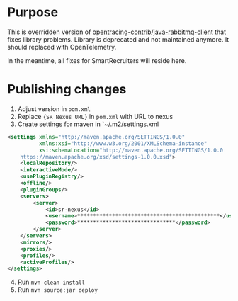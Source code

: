 # Purpose
This is overridden version of [opentracing-contrib/java-rabbitmq-client](https://github.com/opentracing-contrib/java-rabbitmq-client) that fixes library problems.
Library is deprecated and not maintained anymore.
It should replaced with OpenTelemetry.

In the meantime, all fixes for SmartRecruiters will reside here.

# Publishing changes
1. Adjust version in `pom.xml`
2. Replace `{SR Nexus URL}` in `pom.xml` with URL to nexus
3. Create settings for maven in `~/.m2/settings.xml
```xml
<settings xmlns="http://maven.apache.org/SETTINGS/1.0.0"
          xmlns:xsi="http://www.w3.org/2001/XMLSchema-instance"
          xsi:schemaLocation="http://maven.apache.org/SETTINGS/1.0.0
    https://maven.apache.org/xsd/settings-1.0.0.xsd">
    <localRepository/>
    <interactiveMode/>
    <usePluginRegistry/>
    <offline/>
    <pluginGroups/>
    <servers>
        <server>
            <id>sr-nexus</id>
            <username>*********************************************</username>
            <password>*******************************</password>
        </server>
    </servers>
    <mirrors/>
    <proxies/>
    <profiles/>
    <activeProfiles/>
</settings>
```
4. Run `mvn clean install`
5. Run `mvn source:jar deploy`